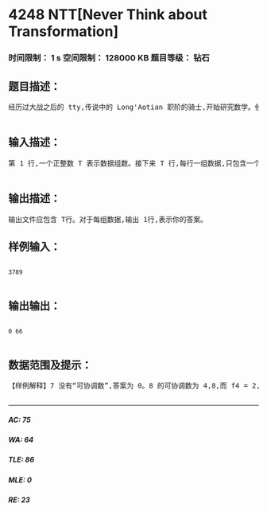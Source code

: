 # 4248 NTT[Never Think about Transformation]   
### 时间限制： 1 s     空间限制： 128000 KB     题目等级： 钻石  
## 题目描述：  

<pre>
经历过大战之后的 tty,传说中的 Long'Aotian 职阶的骑士,开始研究数学。他定义数列 fi ,这个数列的第 i 项,即 fi 表示不大于 i 且与 i 的互质的数的个数。例如 f1 = 1 ,  f3 = 2 , f6 = 2 ,  f18 = 6他还定义了一种奇特的数学关系:对于正整数 m, n,如果 2m -1 | 2n - 1,并且 m 能被至少一个大于 1 完全平方数整除,就称 m 是 n 的“可协调数”。现在对于给定的 n,他希望你求出 sum (fm) (m 是 n 的“可协调数”)。 注意有多组数据。sum (fm)为fm的和  

</pre>
  
  
## 输入描述：  

<pre>
第 1 行,一个正整数 T 表示数据组数。接下来 T 行,每行一组数据,只包含一个正整数 n.  

</pre>
  
  
## 输出描述：  

<pre>
输出文件应包含 T行。对于每组数据,输出 1行,表示你的答案。
</pre>
  
  
## 样例输入：  

<pre><code>
3789  

</code></pre>
  
  
## 输出输出：  

<pre><code>
0 66  

</code></pre>
  
  
## 数据范围及提示：  

<pre>
【样例解释】7 没有“可协调数”,答案为 0。8 的可协调数为 4,8,而 f4 = 2,f8 = 4,答案为 f4+f8= 69 的可协调数为 9,f9 = 6,答案为 6。【数据范围】T=5  n<=1018  

</pre>
  
  
***  

##### AC: 75  
##### WA: 64  
##### TLE: 86  
##### MLE: 0  
##### RE: 23  
